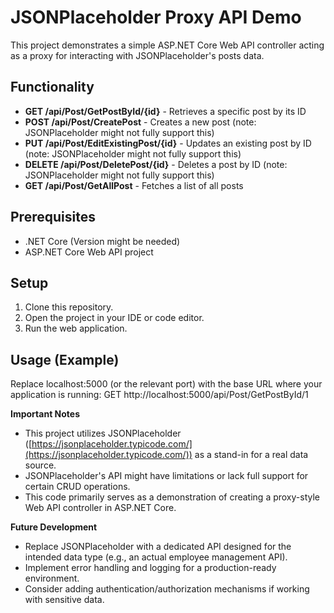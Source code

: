 # JSONPlaceholder Proxy API Demo

This project demonstrates a simple ASP.NET Core Web API controller acting as a proxy for interacting with JSONPlaceholder's posts data.

## Functionality

- **GET /api/Post/GetPostById/{id}** - Retrieves a specific post by its ID
- **POST /api/Post/CreatePost** - Creates a new post (note: JSONPlaceholder might not fully support this)
- **PUT /api/Post/EditExistingPost/{id}** - Updates an existing post by ID (note: JSONPlaceholder might not fully support this)
- **DELETE /api/Post/DeletePost/{id}** - Deletes a post by ID (note: JSONPlaceholder might not fully support this)
- **GET /api/Post/GetAllPost** - Fetches a list of all posts

## Prerequisites

- .NET Core (Version might be needed)
- ASP.NET Core Web API project

## Setup

1. Clone this repository.
2. Open the project in your IDE or code editor.
3. Run the web application.

## Usage (Example)

Replace localhost:5000 (or the relevant port) with the base URL where your application is running:
GET http://localhost:5000/api/Post/GetPostById/1




**Important Notes**

* This project utilizes JSONPlaceholder ([https://jsonplaceholder.typicode.com/](https://jsonplaceholder.typicode.com/)) as a stand-in for a real data source.
* JSONPlaceholder's API might have limitations or lack full support for certain CRUD operations.
* This code primarily serves as a demonstration of creating a proxy-style Web API controller in ASP.NET Core.



**Future Development**

* Replace JSONPlaceholder with a dedicated API designed for the intended data type (e.g., an actual employee management API).
* Implement error handling and logging for a production-ready environment.
* Consider adding authentication/authorization mechanisms if working with sensitive data. 



